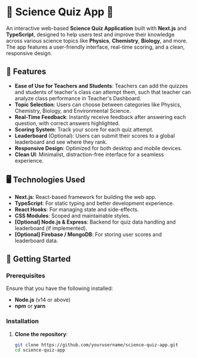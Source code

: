 # 🌟 Science Quiz App 🌟

An interactive web-based **Science Quiz Application** built with **Next.js** and **TypeScript**, designed to help users test and improve their knowledge across various science topics like **Physics**, **Chemistry**, **Biology**, and more. The app features a user-friendly interface, real-time scoring, and a clean, responsive design.

## 🧪 Features

- **Ease of Use for Teachers and Students**: Teachers can add the quizzes and students of teacher's class can attempt them, such that teacher can analyze class performance in Teacher's Dashboard.
- **Topic Selection**: Users can choose between categories like Physics, Chemistry, Biology, and Environmental Science.
- **Real-Time Feedback**: Instantly receive feedback after answering each question, with correct answers highlighted.
- **Scoring System**: Track your score for each quiz attempt.
- **Leaderboard** (Optional): Users can submit their scores to a global leaderboard and see where they rank.
- **Responsive Design**: Optimized for both desktop and mobile devices.
- **Clean UI**: Minimalist, distraction-free interface for a seamless experience.

## 🖥️ Technologies Used

- **Next.js**: React-based framework for building the web app.
- **TypeScript**: For static typing and better development experience.
- **React Hooks**: For managing state and side-effects.
- **CSS Modules**: Scoped and maintainable styles.
- **[Optional] Node.js & Express**: Backend for quiz data handling and leaderboard (if implemented).
- **[Optional] Firebase / MongoDB**: For storing user scores and leaderboard data.

## 🚀 Getting Started

### Prerequisites

Ensure that you have the following installed:

- **Node.js** (v14 or above)
- **npm** or **yarn**

### Installation

1. **Clone the repository**:

   ```bash
   git clone https://github.com/yourusername/science-quiz-app.git
   cd science-quiz-app
